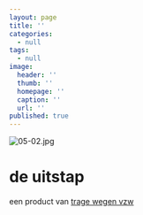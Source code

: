 ```yaml
---
layout: page
title: ''
categories:
  - null
tags:
  - null
image:
  header: ''
  thumb: ''
  homepage: ''
  caption: ''
  url: ''
published: true
---
```

![05-02.jpg]({{site.baseurl}}/_posts/design/05-02.jpg)
# de uitstap
een product van [trage wegen vzw][1]


 [1]: https://www.tragewegen.be
 [2]: #
 [3]: #
 [4]: #
 [5]: #
 [6]: #
 [7]: #
 [8]: #
 [9]: #
 [10]: #
